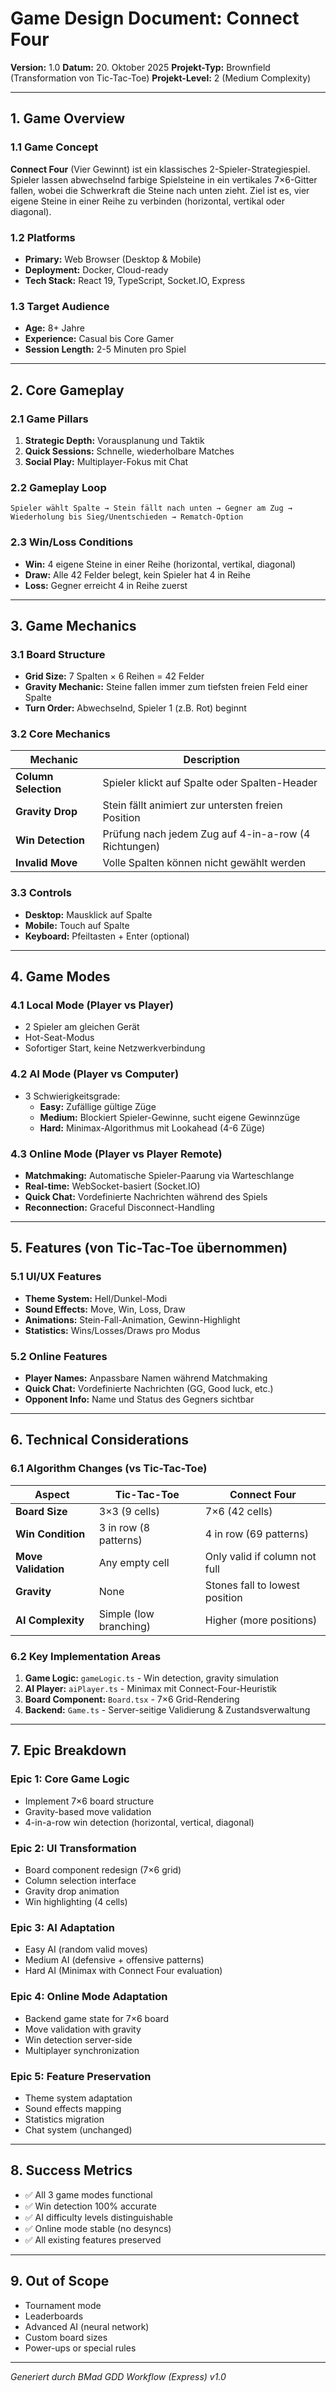 # Game Design Document: Connect Four

**Version:** 1.0
**Datum:** 20. Oktober 2025
**Projekt-Typ:** Brownfield (Transformation von Tic-Tac-Toe)
**Projekt-Level:** 2 (Medium Complexity)

---

## 1. Game Overview

### 1.1 Game Concept
**Connect Four** (Vier Gewinnt) ist ein klassisches 2-Spieler-Strategiespiel. Spieler lassen abwechselnd farbige Spielsteine in ein vertikales 7×6-Gitter fallen, wobei die Schwerkraft die Steine nach unten zieht. Ziel ist es, vier eigene Steine in einer Reihe zu verbinden (horizontal, vertikal oder diagonal).

### 1.2 Platforms
- **Primary:** Web Browser (Desktop & Mobile)
- **Deployment:** Docker, Cloud-ready
- **Tech Stack:** React 19, TypeScript, Socket.IO, Express

### 1.3 Target Audience
- **Age:** 8+ Jahre
- **Experience:** Casual bis Core Gamer
- **Session Length:** 2-5 Minuten pro Spiel

---

## 2. Core Gameplay

### 2.1 Game Pillars
1. **Strategic Depth:** Vorausplanung und Taktik
2. **Quick Sessions:** Schnelle, wiederholbare Matches
3. **Social Play:** Multiplayer-Fokus mit Chat

### 2.2 Gameplay Loop
```
Spieler wählt Spalte → Stein fällt nach unten → Gegner am Zug → 
Wiederholung bis Sieg/Unentschieden → Rematch-Option
```

### 2.3 Win/Loss Conditions
- **Win:** 4 eigene Steine in einer Reihe (horizontal, vertikal, diagonal)
- **Draw:** Alle 42 Felder belegt, kein Spieler hat 4 in Reihe
- **Loss:** Gegner erreicht 4 in Reihe zuerst

---

## 3. Game Mechanics

### 3.1 Board Structure
- **Grid Size:** 7 Spalten × 6 Reihen = 42 Felder
- **Gravity Mechanic:** Steine fallen immer zum tiefsten freien Feld einer Spalte
- **Turn Order:** Abwechselnd, Spieler 1 (z.B. Rot) beginnt

### 3.2 Core Mechanics
| Mechanic | Description |
|----------|-------------|
| **Column Selection** | Spieler klickt auf Spalte oder Spalten-Header |
| **Gravity Drop** | Stein fällt animiert zur untersten freien Position |
| **Win Detection** | Prüfung nach jedem Zug auf 4-in-a-row (4 Richtungen) |
| **Invalid Move** | Volle Spalten können nicht gewählt werden |

### 3.3 Controls
- **Desktop:** Mausklick auf Spalte
- **Mobile:** Touch auf Spalte
- **Keyboard:** Pfeiltasten + Enter (optional)

---

## 4. Game Modes

### 4.1 Local Mode (Player vs Player)
- 2 Spieler am gleichen Gerät
- Hot-Seat-Modus
- Sofortiger Start, keine Netzwerkverbindung

### 4.2 AI Mode (Player vs Computer)
- 3 Schwierigkeitsgrade:
  - **Easy:** Zufällige gültige Züge
  - **Medium:** Blockiert Spieler-Gewinne, sucht eigene Gewinnzüge
  - **Hard:** Minimax-Algorithmus mit Lookahead (4-6 Züge)

### 4.3 Online Mode (Player vs Player Remote)
- **Matchmaking:** Automatische Spieler-Paarung via Warteschlange
- **Real-time:** WebSocket-basiert (Socket.IO)
- **Quick Chat:** Vordefinierte Nachrichten während des Spiels
- **Reconnection:** Graceful Disconnect-Handling

---

## 5. Features (von Tic-Tac-Toe übernommen)

### 5.1 UI/UX Features
- **Theme System:** Hell/Dunkel-Modi
- **Sound Effects:** Move, Win, Loss, Draw
- **Animations:** Stein-Fall-Animation, Gewinn-Highlight
- **Statistics:** Wins/Losses/Draws pro Modus

### 5.2 Online Features
- **Player Names:** Anpassbare Namen während Matchmaking
- **Quick Chat:** Vordefinierte Nachrichten (GG, Good luck, etc.)
- **Opponent Info:** Name und Status des Gegners sichtbar

---

## 6. Technical Considerations

### 6.1 Algorithm Changes (vs Tic-Tac-Toe)
| Aspect | Tic-Tac-Toe | Connect Four |
|--------|-------------|--------------|
| **Board Size** | 3×3 (9 cells) | 7×6 (42 cells) |
| **Win Condition** | 3 in row (8 patterns) | 4 in row (69 patterns) |
| **Move Validation** | Any empty cell | Only valid if column not full |
| **Gravity** | None | Stones fall to lowest position |
| **AI Complexity** | Simple (low branching) | Higher (more positions) |

### 6.2 Key Implementation Areas
1. **Game Logic:** `gameLogic.ts` - Win detection, gravity simulation
2. **AI Player:** `aiPlayer.ts` - Minimax mit Connect-Four-Heuristik
3. **Board Component:** `Board.tsx` - 7×6 Grid-Rendering
4. **Backend:** `Game.ts` - Server-seitige Validierung & Zustandsverwaltung

---

## 7. Epic Breakdown

### Epic 1: Core Game Logic
- Implement 7×6 board structure
- Gravity-based move validation
- 4-in-a-row win detection (horizontal, vertical, diagonal)

### Epic 2: UI Transformation
- Board component redesign (7×6 grid)
- Column selection interface
- Gravity drop animation
- Win highlighting (4 cells)

### Epic 3: AI Adaptation
- Easy AI (random valid moves)
- Medium AI (defensive + offensive patterns)
- Hard AI (Minimax with Connect Four evaluation)

### Epic 4: Online Mode Adaptation
- Backend game state for 7×6 board
- Move validation with gravity
- Win detection server-side
- Multiplayer synchronization

### Epic 5: Feature Preservation
- Theme system adaptation
- Sound effects mapping
- Statistics migration
- Chat system (unchanged)

---

## 8. Success Metrics

- ✅ All 3 game modes functional
- ✅ Win detection 100% accurate
- ✅ AI difficulty levels distinguishable
- ✅ Online mode stable (no desyncs)
- ✅ All existing features preserved

---

## 9. Out of Scope

- Tournament mode
- Leaderboards
- Advanced AI (neural network)
- Custom board sizes
- Power-ups or special rules

---

_Generiert durch BMad GDD Workflow (Express) v1.0_
